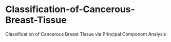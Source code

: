 # Classification-of-Cancerous-Breast-Tissue
Classification of Cancerous Breast Tissue via  Principal Component Analysis
